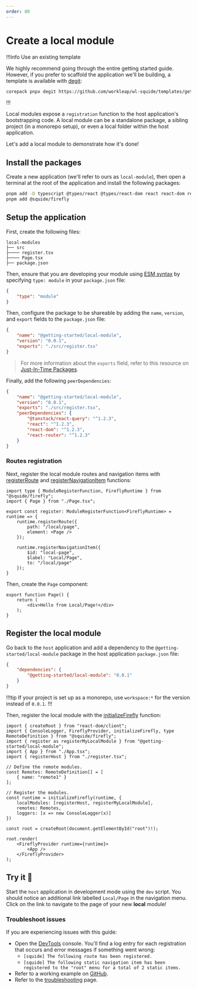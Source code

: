 ```yaml
---
order: 80
---
```


# Create a local module

!!!info Use an existing template

We highly recommend going through the entire getting started guide. However, if you prefer to scaffold the application we'll be building, a template is available with [degit](https://github.com/Rich-Harris/degit):

```bash
corepack pnpx degit https://github.com/workleap/wl-squide/templates/getting-started
```
!!!

Local modules expose a `registration` function to the host application's bootstrapping code. A local module can be a standalone package, a sibling project (in a monorepo setup), or even a local folder within the host application.

Let's add a local module to demonstrate how it's done!

## Install the packages

Create a new application (we'll refer to ours as `local-module`), then open a terminal at the root of the application and install the following packages:

```bash
pnpm add -D typescript @types/react @types/react-dom react react-dom react-router @tanstack/react-query
pnpm add @squide/firefly
```

## Setup the application

First, create the following files:

```
local-modules
├── src
├──── register.tsx
├──── Page.tsx
├── package.json
```

Then, ensure that you are developing your module using [ESM syntax](https://developer.mozilla.org/en-US/docs/Web/JavaScript/Guide/Modules) by specifying `type: module` in your `package.json` file:

```json local-module/package.json
{
    "type": "module"
}
```

Then, configure the package to be shareable by adding the `name`, `version`, and `export` fields to the `package.json` file:

```json local-module/package.json
{
    "name": "@getting-started/local-module",
    "version": "0.0.1",
    "exports": "./src/register.tsx"
}
```

> For more information about the `exports` field, refer to this resource on [Just-In-Time Packages](https://www.shew.dev/monorepos/packaging/jit).

Finally, add the following `peerDependencies`:

```json !#5-10 local-module/package.json
{
    "name": "@getting-started/local-module",
    "version": "0.0.1",
    "exports": "./src/register.tsx",
    "peerDependencies": {
        "@tanstack/react-query": "^1.2.3",
        "react": "^1.2.3",
        "react-dom": "^1.2.3",
        "react-router": "^1.2.3"
    }
}
```

### Routes registration

Next, register the local module routes and navigation items with [registerRoute](/reference/runtime/runtime-class.md#register-routes) and [registerNavigationItem](/reference/runtime/runtime-class.md#register-navigation-items) functions:

```tsx !#5-8,10-14 local-module/src/register.tsx
import type { ModuleRegisterFunction, FireflyRuntime } from "@squide/firefly";
import { Page } from "./Page.tsx";

export const register: ModuleRegisterFunction<FireflyRuntime> = runtime => {
    runtime.registerRoute({
        path: "/local/page",
        element: <Page />
    });

    runtime.registerNavigationItem({
        $id: "local-page",
        $label: "Local/Page",
        to: "/local/page"
    });
}
```

Then, create the `Page` component:

```tsx local-module/src/Page.tsx
export function Page() {
    return (
        <div>Hello from Local/Page!</div>
    );
}
```

## Register the local module

Go back to the `host` application and add a dependency to the `@getting-started/local-module` package in the host application `package.json` file:

```json host/package.json
{
    "dependencies": {
        "@getting-started/local-module": "0.0.1"
    }
}
```

!!!tip
If your project is set up as a monorepo, use `workspace:*` for the version instead of `0.0.1`.
!!!

Then, register the local module with the [initializeFirefly](/reference/registration/initializeFirefly.md) function:

```tsx !#3,14 host/src/bootstrap.tsx
import { createRoot } from "react-dom/client";
import { ConsoleLogger, FireflyProvider, initializeFirefly, type RemoteDefinition } from "@squide/firefly";
import { register as registerMyLocalModule } from "@getting-started/local-module";
import { App } from "./App.tsx";
import { registerHost } from "./register.tsx";

// Define the remote modules.
const Remotes: RemoteDefinition[] = [
    { name: "remote1" }
];

// Register the modules.
const runtime = initializeFirefly(runtime, {
    localModules: [registerHost, registerMyLocalModule],
    remotes: Remotes,
    loggers: [x => new ConsoleLogger(x)]
})

const root = createRoot(document.getElementById("root")!);

root.render(
    <FireflyProvider runtime={runtime}>
        <App />
    </FireflyProvider>
);
```

## Try it :rocket:

Start the `host` application in development mode using the `dev` script. You should notice an additional link labelled `Local/Page` in the navigation menu. Click on the link to navigate to the page of your new **local** module!

### Troubleshoot issues

If you are experiencing issues with this guide:

- Open the [DevTools](https://developer.chrome.com/docs/devtools/) console. You'll find a log entry for each registration that occurs and error messages if something went wrong:
    - `[squide] The following route has been registered.`
    - `[squide] The following static navigation item has been registered to the "root" menu for a total of 2 static items.`
- Refer to a working example on [GitHub](https://github.com/workleap/wl-squide/tree/main/samples/basic/local-module).
- Refer to the [troubleshooting](../troubleshooting.md) page.

